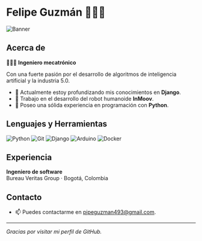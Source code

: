 # Felipe Guzmán 👷🏻‍♂️


![Banner](https://github.com/Gpipe10/Gpipe10/blob/main/banner.gif)

## Acerca de

👨🏻‍💻 **Ingeniero mecatrónico** 

Con una fuerte pasión por el desarrollo de algoritmos de inteligencia artificial y la industria 5.0.

- 🌱 Actualmente estoy profundizando mis conocimientos en **Django**.
- 🤖 Trabajo en el desarrollo del robot humanoide **InMoov**.
- 🐍 Poseo una sólida experiencia en programación con **Python**.

## Lenguajes y Herramientas

![Python](https://img.shields.io/badge/Python-3776AB?style=for-the-badge&logo=python&logoColor=white)
![Git](https://img.shields.io/badge/Git-F05032?style=for-the-badge&logo=git&logoColor=white)
![Django](https://img.shields.io/badge/Django-092E20?style=for-the-badge&logo=django&logoColor=white)
![Arduino](https://img.shields.io/badge/Arduino-00979D?style=for-the-badge&logo=arduino&logoColor=white)
![Docker](https://img.shields.io/badge/Docker-2496ED?style=for-the-badge&logo=docker&logoColor=white)


## Experiencia

**Ingeniero de software**  
Bureau Veritas Group · Bogotá, Colombia

## Contacto

- 📫 Puedes contactarme en [pipeguzman493@gmail.com](mailto:pipeguzman493@gmail.com).

---

*Gracias por visitar mi perfil de GitHub.*
